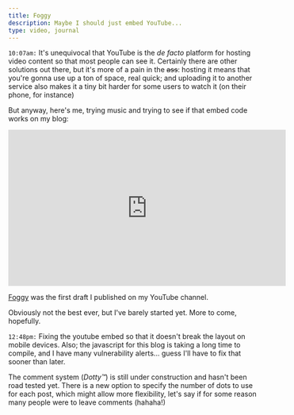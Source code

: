 ```yaml
---
title: Foggy
description: Maybe I should just embed YouTube...
type: video, journal
---
```


`10:07am:` It's unequivocal that YouTube is the _de facto_ platform for hosting video content so that most people can see it. Certainly there are other solutions out there, but it's more of a pain in the ~~ass~~: hosting it means that you're gonna use up a ton of space, real quick; and uploading it to another service also makes it a tiny bit harder for some users to watch it (on their phone, for instance)

But anyway, here's me, trying music and trying to see if that embed code works on my blog:

<iframe width="560" height="315" src="https://www.youtube.com/embed/VkWouhhM9tA" frameborder="0" allow="accelerometer; autoplay; encrypted-media; gyroscope; picture-in-picture" allowfullscreen></iframe>

[Foggy](https://www.youtube.com/embed/VkWouhhM9tA) was the first draft I published on my YouTube channel.

Obviously not the best ever, but I've barely started yet. More to come, hopefully.

`12:48pm:` Fixing the youtube embed so that it doesn't break the layout on mobile devices. Also; the javascript for this blog is taking a long time to compile, and I have many vulnerability alerts... guess I'll have to fix that sooner than later.

The comment system (_Dotty™_) is still under construction and hasn't been road tested yet. There is a new option to specify the number of dots to use for each post, which might allow more flexibility, let's say if for some reason many people were to leave comments (hahaha!)

